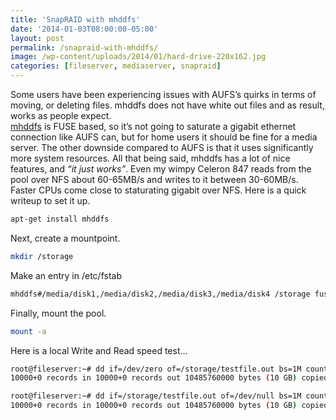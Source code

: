 ```yaml
---
title: 'SnapRAID with mhddfs'
date: '2014-01-03T08:00:00-05:00'
layout: post
permalink: /snapraid-with-mhddfs/
image: /wp-content/uploads/2014/01/hard-drive-220x162.jpg
categories: [fileserver, mediaserver, snapraid]
---
```


Some users have been experiencing issues with AUFS’s quirks in terms of moving, or deleting files. mhddfs does not have white out files and as result, works as people expect.  
[mhddfs](https://romanrm.net/mhddfs) is FUSE based, so it’s not going to saturate a gigabit ethernet connection like AUFS can, but for home users it should be fine for a media server. The other downside compared to AUFS is that it uses significantly more system resources. All that being said, mhddfs has a lot of nice features, and *“it just works”*. Even my wimpy Celeron 847 reads from the pool over NFS about 60-65MB/s and writes to it between 30-60MB/s. Faster CPUs come close to staturating gigabit over NFS. Here is a quick writeup to set it up.

```bash
apt-get install mhddfs
```

Next, create a mountpoint.

```bash
mkdir /storage
```

Make an entry in /etc/fstab

```bash
mhddfs#/media/disk1,/media/disk2,/media/disk3,/media/disk4 /storage fuse defaults,allow_other,nonempty 0 0
```

Finally, mount the pool.

```bash
mount -a
```

Here is a local Write and Read speed test…

```bash
root@fileserver:~# dd if=/dev/zero of=/storage/testfile.out bs=1M count=10000; sync
10000+0 records in 10000+0 records out 10485760000 bytes (10 GB) copied, 123.954 s, 84.6 MB/s

root@fileserver:~# dd if=/storage/testfile.out of=/dev/null bs=1M count=10000
10000+0 records in 10000+0 records out 10485760000 bytes (10 GB) copied, 76.2646 s, 137 MB/s
```